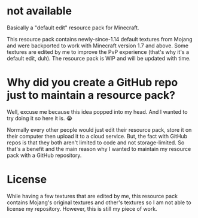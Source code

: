 # not available
Basically a "default edit" resource pack for Minecraft.

This resource pack contains newly-since-1.14 default textures from Mojang and were backported to work with Minecraft version 1.7 and above. Some textures are edited by me to improve the PvP experience (that's why it's a default edit, duh). The resource pack is WIP and will be updated with time.
# Why did you create a GitHub repo just to maintain a resource pack?
Well, excuse me because this idea popped into my head. And I wanted to try doing it so here it is. 😭

Normally every other people would just edit their resource pack, store it on their computer then upload it to a cloud service. But, the fact with GitHub repos is that they both aren't limited to code and not storage-limited. So that's a benefit and the main reason why I wanted to maintain my resource pack with a GitHub repository.
# License
While having a few textures that are edited by me, this resource pack contains Mojang's original textures and other's textures so I am not able to license my repository. However, this is still my piece of work.


